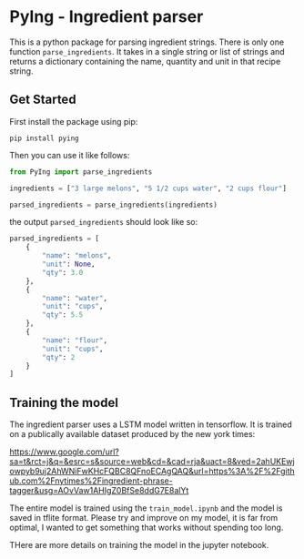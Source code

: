 # PyIng - Ingredient parser
This is a python package for parsing ingredient strings. There is only one function `parse_ingredients`. It takes in a 
single string or list of strings and returns a dictionary containing the name, quantity and unit in that recipe string.
## Get Started

First install the package using pip:

```commandline
pip install pying
```

Then you can use it like follows:

```python
from PyIng import parse_ingredients

ingredients = ["3 large melons", "5 1/2 cups water", "2 cups flour"]

parsed_ingredients = parse_ingredients(ingredients)
```

the output `parsed_ingredients` should look like so:

```python
parsed_ingredients = [
    {
        "name": "melons",
        "unit": None,
        "qty": 3.0
    },
    {
        "name": "water",
        "unit": "cups",
        "qty": 5.5
    },
    {
        "name": "flour",
        "unit": "cups",
        "qty": 2
    }
]
```

## Training the model

The ingredient parser uses a LSTM model written in tensorflow. It is trained on a publically available dataset produced 
by the new york times:

https://www.google.com/url?sa=t&rct=j&q=&esrc=s&source=web&cd=&cad=rja&uact=8&ved=2ahUKEwjowpyb9uj2AhWNiFwKHcFQBC8QFnoECAgQAQ&url=https%3A%2F%2Fgithub.com%2Fnytimes%2Fingredient-phrase-tagger&usg=AOvVaw1AHIgZ0BfSe8ddG7E8alYt 

The entire model is trained using the `train_model.ipynb` and the model is saved in tflite format. Please try and improve on my model, it is far from optimal, I wanted to get something that works without spending too long.

THere are more details on training the model in the jupyter notebook.
